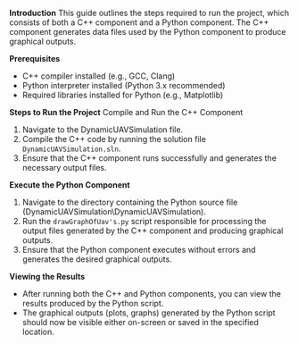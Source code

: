 **Introduction**
This guide outlines the steps required to run the project, which consists of both a C++ component and a Python component. 
The C++ component generates data files used by the Python component to produce graphical outputs.

**Prerequisites**
- C++ compiler installed (e.g., GCC, Clang)
- Python interpreter installed (Python 3.x recommended)
- Required libraries installed for Python (e.g., Matplotlib)

**Steps to Run the Project**
Compile and Run the C++ Component
1. Navigate to the DynamicUAVSimulation file.
2. Compile the C++ code by running the solution file `DynamicUAVSimulation.sln`.
3. Ensure that the C++ component runs successfully and generates the necessary output files.

**Execute the Python Component**
1. Navigate to the directory containing the Python source file (DynamicUAVSimulation\DynamicUAVSimulation).
2. Run the `drawGraphOfUav's.py` script responsible for processing the output files generated by the C++ component and producing graphical outputs.
3. Ensure that the Python component executes without errors and generates the desired graphical outputs.

**Viewing the Results**
- After running both the C++ and Python components, you can view the results produced by the Python script.
- The graphical outputs (plots, graphs) generated by the Python script should now be visible either on-screen or saved in the specified location.

